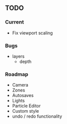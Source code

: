 
## TODO

### Current
- Fix viewport scaling

### Bugs
- layers
  - depth

### Roadmap
- Camera
- Zones
- Autosaves
- Lights
- Particle Editor
- Custom style
- undo / redo functionality
